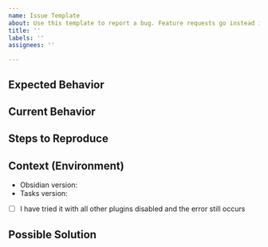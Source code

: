 ```yaml
---
name: Issue Template
about: Use this template to report a bug. Feature requests go instead in a Discussion - under Ideas. In both cases, please check existing reports first, to avoid duplicates.
title: ''
labels: ''
assignees: ''

---
```


<!--
Issue tracker is **ONLY** used for reporting bugs. New feature ideas should be discussed in the [ideas section](https://github.com/obsidian-tasks-group/obsidian-tasks/discussions/categories/ideas). Please use the [Q&A section](https://github.com/obsidian-tasks-group/obsidian-tasks/discussions/categories/q-a) for supporting issues. Please use the search function.

If you encountered the issue after you installed, updated, or reloaded the tasks plugin, please try restarting obsidian before reporting the bug.

If you want to report a bug, please follow the guide lines below to help me resolve it.
-->

## Expected Behavior
<!--- Tell us what should happen -->

## Current Behavior
<!--- Tell us what happens instead of the expected behavior -->

## Steps to Reproduce
<!-- Which exact steps can I take to reproduce the issue? -->

## Context (Environment)

* Obsidian version:
* Tasks version:
* [ ] I have tried it with all other plugins disabled and the error still occurs

## Possible Solution
<!--- Not obligatory, but suggest a fix/reason for the bug, if you have an idea -->
